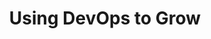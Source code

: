 ---
speaker: Maaike Brinkhof
title: Using DevOps to Grow
id: maaike-brinkhof
keynote: true
topic-category: exploratory
---